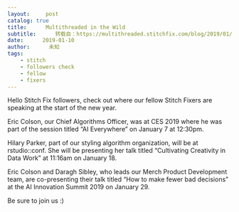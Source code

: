 ```yaml
---
layout:     post
catalog: true
title:      Multithreaded in the Wild
subtitle:      转载自：https://multithreaded.stitchfix.com/blog/2019/01/10/MITW/
date:      2019-01-10
author:      未知
tags:
    - stitch
    - followers check
    - fellow
    - fixers
---
```


Hello Stitch Fix followers, check out where our fellow Stitch Fixers are speaking at the start of the new year.

Eric Colson, our Chief Algorithms Officer, was at CES 2019 where he 
was part of the session titled “AI Everywhere” 
on January 7 at 12:30pm.

Hilary Parker, part of our styling algorithm organization, will 
be at rstudio::conf.
She will be presenting her talk titled
“Cultivating Creativity in Data Work” 
at 11:16am on January 18.

Eric Colson and 
Daragh Sibley, who leads our Merch Product Development team, are co-presenting 
their talk titled “How to make fewer bad decisions” at the AI Innovation Summit 2019 on January 29.

Be sure to join us :)
